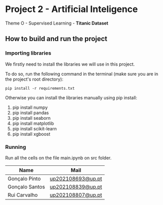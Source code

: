 # Project 2 - **Artificial Inteligence**

Theme O - Supervised Learning - **Titanic Dataset**

## How to build and run the project

### Importing libraries

We firstly need to install the libraries we will use in this project.

To do so, run the following command in the terminal (make sure you are in the project's root directory):

```pip install -r requirements.txt```

Otherwise you can install the libraries manually using pip install:
1. pip install numpy
2. pip install pandas
3. pip install seaborn
4. pip install matplotlib
5. pip install scikit-learn
6. pip install xgboost

### Running

Run all the cells on the file main.ipynb on src folder.


|   Name    |   Mail    |
| --- | --- |
| Gonçalo Pinto | up202108693@up.pt |
| Gonçalo Santos | up202108839@up.pt |
| Rui Carvalho | up202108807@up.pt |
